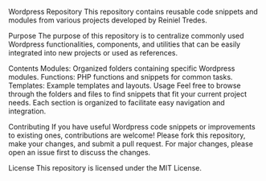 Wordpress Repository
This repository contains reusable code snippets and modules from various projects developed by Reiniel Tredes.

Purpose
The purpose of this repository is to centralize commonly used Wordpress functionalities, components, and utilities that can be easily integrated into new projects or used as references.

Contents
Modules: Organized folders containing specific Wordpress modules.
Functions: PHP functions and snippets for common tasks.
Templates: Example templates and layouts.
Usage
Feel free to browse through the folders and files to find snippets that fit your current project needs. Each section is organized to facilitate easy navigation and integration.

Contributing
If you have useful Wordpress code snippets or improvements to existing ones, contributions are welcome! Please fork this repository, make your changes, and submit a pull request. For major changes, please open an issue first to discuss the changes.

License
This repository is licensed under the MIT License.

